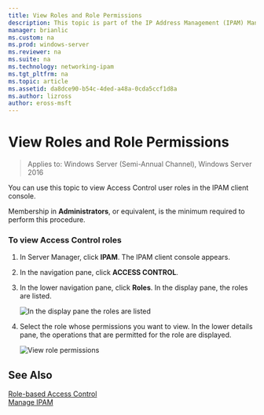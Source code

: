 ```yaml
---
title: View Roles and Role Permissions
description: This topic is part of the IP Address Management (IPAM) Management guide in Windows Server 2016.
manager: brianlic
ms.custom: na
ms.prod: windows-server
ms.reviewer: na
ms.suite: na
ms.technology: networking-ipam
ms.tgt_pltfrm: na
ms.topic: article
ms.assetid: da8dce90-b54c-4ded-a48a-0cda5ccf1d8a
ms.author: lizross
author: eross-msft
---
```

# View Roles and Role Permissions

>Applies to: Windows Server (Semi-Annual Channel), Windows Server 2016

You can use this topic to view Access Control user roles in the IPAM client console.  
  
Membership in **Administrators**, or equivalent, is the minimum required to perform this procedure.  
  
### To view Access Control roles  
  
1.  In Server Manager, click  **IPAM**. The IPAM client console appears.  
  
2.  In the navigation pane, click **ACCESS CONTROL**.  
  
3.  In the lower navigation pane, click **Roles**. In the display pane, the roles are listed.  
  
    ![In the display pane the roles are listed](../../media/View-Roles-and-Role-Permissions/ipam_ViewRoles_01.jpg)  
  
4.  Select the role whose permissions you want to view. In the lower details pane, the operations that are permitted for the role are displayed.  
  
    ![View role permissions](../../media/View-Roles-and-Role-Permissions/ipam_ViewRoles_02.jpg)  
  
## See Also  
[Role-based Access Control](Role-based-Access-Control.md)  
[Manage IPAM](Manage-IPAM.md)  
  


